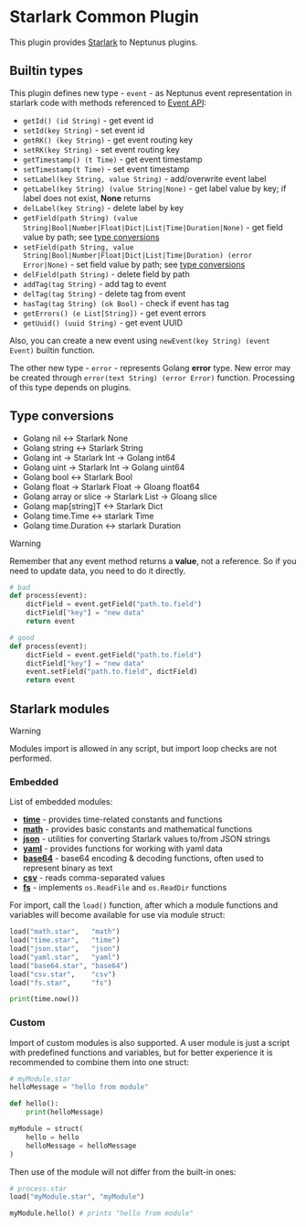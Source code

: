 # Starlark Common Plugin

This plugin provides [Starlark](https://github.com/google/starlark-go/blob/master/doc/spec.md) to Neptunus plugins.

## Builtin types

This plugin defines new type - `event` - as Neptunus event representation in starlark code with methods referenced to [Event API](../../../docs/DATA_MODEL.md):
 - `getId() (id String)` - get event id
 - `setId(key String)` - set event id
 - `getRK() (key String)` - get event routing key
 - `setRK(key String)` - set event routing key
 - `getTimestamp() (t Time)` - get event timestamp
 - `setTimestamp(t Time)` - set event timestamp
 - `setLabel(key String, value String)` - add/overwrite event label
 - `getLabel(key String) (value String|None)` - get label value by key; if label does not exist, **None** returns
 - `delLabel(key String)` - delete label by key
 - `getField(path String) (value String|Bool|Number|Float|Dict|List|Time|Duration|None)` - get field value by path; see [type conversions](../../common/starlark/README.md#type-conversions)
 - `setField(path String, value String|Bool|Number|Float|Dict|List|Time|Duration) (error Error|None)` - set field value by path; see [type conversions](../../common/starlark/README.md#type-conversions)
 - `delField(path String)` - delete field by path
 - `addTag(tag String)` - add tag to event
 - `delTag(tag String)` - delete tag from event
 - `hasTag(tag String) (ok Bool)` - check if event has tag
 - `getErrors() (e List[String])` - get event errors
 - `getUuid() (uuid String)` - get event UUID

Also, you can create a new event using `newEvent(key String) (event Event)` builtin function.

The other new type - `error` - represents Golang **error** type. New error may be created through `error(text String) (error Error)` function. Processing of this type depends on plugins.

## Type conversions
 - Golang nil <-> Starlark None
 - Golang string <-> Starlark String
 - Golang int -> Starlark Int -> Golang int64
 - Golang uint -> Starlark Int -> Golang uint64
 - Golang bool <-> Starlark Bool
 - Golang float -> Starlark Float -> Gloang float64
 - Golang array or slice -> Starlark List -> Gloang slice
 - Golang map[string]T <-> Starlark Dict
 - Golang time.Time <-> starlark Time
 - Golang time.Duration <-> starlark Duration

> [!WARNING]  
> Remember that any event method returns a **value**, not a reference. So if you need to update data, you need to do it directly.

```python
# bad
def process(event):
    dictField = event.getField("path.to.field")
    dictField["key"] = "new data"
    return event

# good
def process(event):
    dictField = event.getField("path.to.field")
    dictField["key"] = "new data"
    event.setField("path.to.field", dictField)
    return event

```

## Starlark modules

> [!WARNING]   
> Modules import is allowed in any script, but import loop checks are not performed.

### Embedded

List of embedded modules:
 - **[time](https://pkg.go.dev/go.starlark.net/lib/time)** - provides time-related constants and functions
 - **[math](https://pkg.go.dev/go.starlark.net/lib/math)** - provides basic constants and mathematical functions
 - **[json](https://pkg.go.dev/go.starlark.net/lib/json)** - utilities for converting Starlark values to/from JSON strings
 - **[yaml](https://github.com/qri-io/starlib/tree/master/encoding/yaml)** - provides functions for working with yaml data
 - **[base64](https://github.com/qri-io/starlib/tree/master/encoding/base64)** - base64 encoding & decoding functions, often used to represent binary as text
 - **[csv](https://github.com/qri-io/starlib/tree/master/encoding/csv)** - reads comma-separated values
 - **[fs](../../../pkg/starlarkfs/)** - implements `os.ReadFile` and `os.ReadDir` functions

For import, call the `load()` function, after which a module functions and variables will become available for use via module struct:
```python
load("math.star",   "math")
load("time.star",   "time")
load("json.star",   "json")
load("yaml.star",   "yaml")
load("base64.star", "base64")
load("csv.star",    "csv")
load("fs.star",     "fs")

print(time.now())
```

### Custom

Import of custom modules is also supported. A user module is just a script with predefined functions and variables, but for better experience it is recommended to combine them into one struct:
```python
# myModule.star
helloMessage = "hello from module"

def hello():
    print(helloMessage)

myModule = struct(
    hello = hello
    helloMessage = helloMessage
)
```

Then use of the module will not differ from the built-in ones:
```python
# process.star
load("myModule.star", "myModule")

myModule.hello() # prints "hello from module"
```
